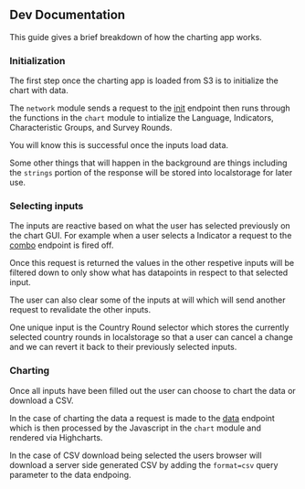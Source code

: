 ## Dev Documentation

This guide gives a brief breakdown of how the charting app works.

### Initialization

The first step once the charting app is loaded from S3 is to initialize the chart with data. 

The `network` module sends a request to the
[init](https://github.com/PMA-2020/pma-api#application-initialization-v1datalabinit)
endpoint then runs through the functions in the `chart` module to intialize the
Language, Indicators, Characteristic Groups, and Survey Rounds.

You will know this is successful once the inputs load data.

Some other things that will happen in the background are things including the
`strings` portion of the response will be stored into localstorage for later
use.

### Selecting inputs

The inputs are reactive based on what the user has selected previously on the
chart GUI. For example when a user selects a Indicator a request to the
[combo](https://github.com/PMA-2020/pma-api#query-for-valid-combinations-of-key-resources-v1datalabcombos)
endpoint is fired off.

Once this request is returned the values in the other respetive inputs will be
filtered down to only show what has datapoints in respect to that selected
input.

The user can also clear some of the inputs at will which will send another request to revalidate the other inputs.

One unique input is the Country Round selector which stores the currently
selected country rounds in localstorage so that a user can cancel a change and
we can revert it back to their previously selected inputs.


### Charting

Once all inputs have been filled out the user can choose to chart the data or download a CSV.

In the case of charting the data a request is made to the
[data](https://github.com/PMA-2020/pma-api#querying-application-specific-data-v1datalabdata)
endpoint which is then processed by the Javascript in the `chart` module and
rendered via Highcharts.

In the case of CSV download being selected the users browser will download a
server side generated CSV by adding the `format=csv` query parameter to the
data endpoing.

